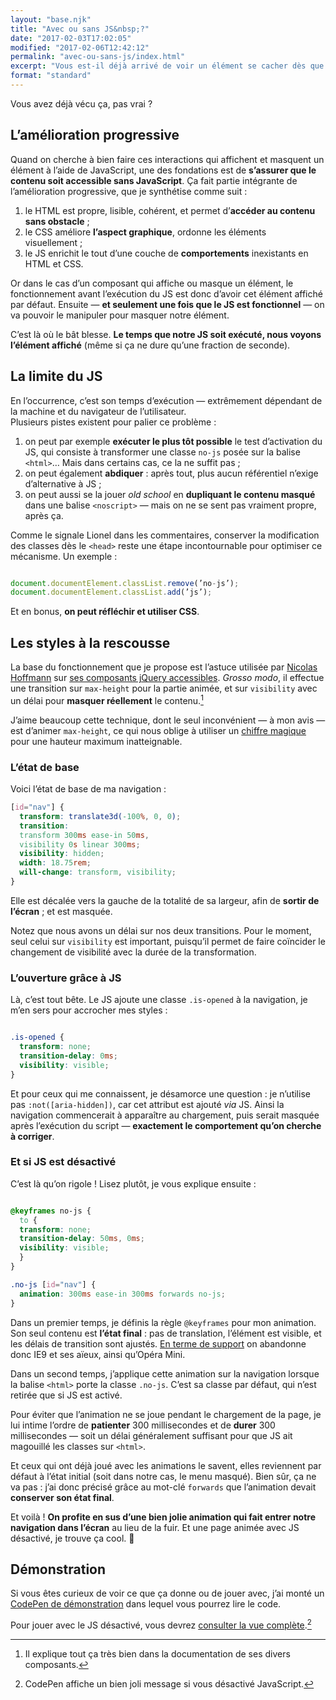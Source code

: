 ```yaml
---
layout: "base.njk"
title: "Avec ou sans JS&nbsp;?"
date: "2017-02-03T17:02:05"
modified: "2017-02-06T12:42:12"
permalink: "avec-ou-sans-js/index.html"
excerpt: "Vous est-il déjà arrivé de voir un élément se cacher dès que vous arrivez sur un site&nbsp;? Rassurez-vous, ça n'est pas qu'il ne vous aime pas, non&nbsp;: son concepteur a simplement pensé que sans JavaScript, ce contenu devait être affiché. Et quand JavaScript est activé, il le cache. C'est malin&nbsp;! Mais vous l’avez vu. [Lire la suite de «&nbsp;Avec ou sans JS&nbsp;?&nbsp;» →](https://www.ffoodd.fr/avec-ou-sans-js/)"
format: "standard"
---
```

Vous avez déjà vécu ça, pas vrai&nbsp;?

## L’amélioration progressive

Quand on cherche à bien faire ces interactions qui affichent et masquent un élément à l’aide de JavaScript, une des fondations est de **s’assurer que le contenu soit accessible sans JavaScript**. Ça fait partie intégrante de l’amélioration progressive, que je synthétise comme suit&nbsp;:

1.  le HTML est propre, lisible, cohérent, et permet d’**accéder au contenu sans obstacle**&nbsp;;
2.  le CSS améliore **l’aspect graphique**, ordonne les éléments visuellement&nbsp;;
3.  le JS enrichit le tout d’une couche de **comportements** inexistants en HTML et CSS.

Or dans le cas d’un composant qui affiche ou masque un élément, le fonctionnement avant l’exécution du JS est donc d’avoir cet élément affiché par défaut. Ensuite —&nbsp;**et seulement une fois que le JS est fonctionnel**&nbsp;— on va pouvoir le manipuler pour masquer notre élément.

C’est là où le bât blesse. **Le temps que notre JS soit exécuté, nous voyons l’élément affiché** (même si ça ne dure qu’une fraction de seconde).

## La limite du JS

En l’occurrence, c’est son temps d’exécution —&nbsp;extrêmement dépendant de la machine et du navigateur de l’utilisateur.  
Plusieurs pistes existent pour palier ce problème&nbsp;:

1.  on peut par exemple **exécuter le plus tôt possible** le test d’activation du JS, qui consiste à transformer une classe `no-js` posée sur la balise `<html>`… Mais dans certains cas, ce la ne suffit pas&nbsp;;
2.  on peut également **abdiquer**&nbsp;: après tout, plus aucun référentiel n’exige d’alternative à JS&nbsp;;
3.  on peut aussi se la jouer _old school_ en **dupliquant le contenu masqué** dans une balise `<noscript>` —&nbsp;mais on ne se sent pas vraiment propre, après ça.

Comme le signale Lionel dans les commentaires, conserver la modification des classes dès le `<head>` reste une étape incontournable pour optimiser ce mécanisme. Un exemple&nbsp;:

```javascript

document.documentElement.classList.remove(’no-js’);
document.documentElement.classList.add(’js’);
```

Et en bonus, **on peut réfléchir et utiliser CSS**.

## Les styles à la rescousse

La base du fonctionnement que je propose est l’astuce utilisée par [Nicolas Hoffmann](https://www.nicolas-hoffmann.net/source/) sur [ses composants jQuery accessibles](https://a11y.nicolas-hoffmann.net/). _Grosso modo_, il effectue une transition sur `max-height` pour la partie animée, et sur `visibility` avec un délai pour **masquer réellement** le contenu.[^1]

[^1]: Il explique tout ça très bien dans la documentation de ses divers composants.



J’aime beaucoup cette technique, dont le seul inconvénient —&nbsp;à mon avis&nbsp;— est d’animer `max-height`, ce qui nous oblige à utiliser un [chiffre magique](https://www.ffoodd.fr/decouvrez-le-calcul-magique/) pour une hauteur maximum inatteignable.

### L’état de base

Voici l’état de base de ma navigation&nbsp;:

```css
[id="nav"] {
  transform: translate3d(-100%, 0, 0);
  transition:
  transform 300ms ease-in 50ms,
  visibility 0s linear 300ms;
  visibility: hidden;
  width: 18.75rem;
  will-change: transform, visibility;
}
```

Elle est décalée vers la gauche de la totalité de sa largeur, afin de **sortir de l’écran**&nbsp;; et est masquée.

Notez que nous avons un délai sur nos deux transitions. Pour le moment, seul celui sur `visibility` est important, puisqu’il permet de faire coïncider le changement de visibilité avec la durée de la transformation.

### L’ouverture grâce à JS

Là, c’est tout bête. Le JS ajoute une classe `.is-opened` à la navigation, je m’en sers pour accrocher mes styles&nbsp;:

```css

.is-opened {
  transform: none;
  transition-delay: 0ms;
  visibility: visible;
}
```

Et pour ceux qui me connaissent, je désamorce une question&nbsp;: je n’utilise pas `:not([aria-hidden])`, car cet attribut est ajouté _via_ JS. Ainsi la navigation commencerait à apparaître au chargement, puis serait masquée après l’exécution du script —&nbsp;**exactement le comportement qu’on cherche à corriger**.

### Et si JS est désactivé

C’est là qu’on rigole&nbsp;! Lisez plutôt, je vous explique ensuite&nbsp;:

```css

@keyframes no-js {
  to {
  transform: none;
  transition-delay: 50ms, 0ms;
  visibility: visible;
  }
}

.no-js [id="nav"] {
  animation: 300ms ease-in 300ms forwards no-js;
}
```

Dans un premier temps, je définis la règle `@keyframes` pour mon animation. Son seul contenu est **l’état final**&nbsp;: pas de translation, l’élément est visible, et les délais de transition sont ajustés. [En terme de support](http://caniuse.com/#search=keyframes) on abandonne donc IE9 et ses aïeux, ainsi qu’Opéra Mini.

Dans un second temps, j’applique cette animation sur la navigation lorsque la balise `<html>` porte la classe `.no-js`. C’est sa classe par défaut, qui n’est retirée que si JS est activé.

Pour éviter que l’animation ne se joue pendant le chargement de la page, je lui intime l’ordre de **patienter** 300 millisecondes et de **durer** 300 millisecondes —&nbsp;soit un délai généralement suffisant pour que JS ait magouillé les classes sur `<html>`.

Et ceux qui ont déjà joué avec les animations le savent, elles reviennent par défaut à l’état initial (soit dans notre cas, le menu masqué). Bien sûr, ça ne va pas&nbsp;: j’ai donc précisé grâce au mot-clé `forwards` que l’animation devait **conserver son état final**.

Et voilà&nbsp;! **On profite en sus d’une bien jolie animation qui fait entrer notre navigation dans l’écran** au lieu de la fuir. Et une page animée avec JS désactivé, je trouve ça cool. 🙂

## Démonstration

Si vous êtes curieux de voir ce que ça donne ou de jouer avec, j’ai monté un [CodePen de démonstration](http://codepen.io/ffoodd/pen/apGqpQ) dans lequel vous pourrez lire le code.

Pour jouer avec le JS désactivé, vous devrez [consulter la vue complète](http://codepen.io/ffoodd/full/apGqpQ/).[^2]

[^2]: CodePen affiche un bien joli message si vous désactivé JavaScript.

